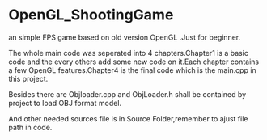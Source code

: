 # OpenGL_ShootingGame

an simple FPS game based on old version OpenGL .Just for beginner.

The whole main code was seperated into 4 chapters.Chapter1 is a basic code and the every others add some new code on it.Each chapter contains a few OpenGL features.Chapter4 is the final code which is the main.cpp in this project.

Besides there are Objloader.cpp and ObjLoader.h shall be contained by project to load OBJ format model.

And other needed sources file is in Source Folder,remember to ajust file path in code.
